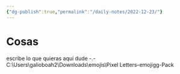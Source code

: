 ```yaml
---
{"dg-publish":true,"permalink":"/daily-notes/2022-12-23/"}
---
```


# Cosas

escribe lo que quieras aquí dude -.-
C:\Users\galioboah2\Downloads\emojis\Pixel Letters-emojigg-Pack


